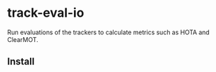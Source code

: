 # track-eval-io

Run evaluations of the trackers to calculate metrics such as HOTA and ClearMOT.

## Install 